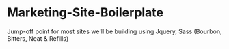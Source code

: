 Marketing-Site-Boilerplate
==========================

Jump-off point for most sites we'll be building using Jquery, Sass (Bourbon, Bitters, Neat &amp; Refills) 
